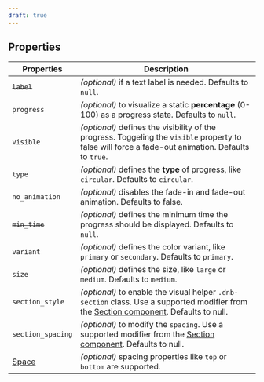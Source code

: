 ```yaml
---
draft: true
---
```


## Properties

| Properties                                      | Description                                                                                                                                                                       |
| ----------------------------------------------- | --------------------------------------------------------------------------------------------------------------------------------------------------------------------------------- |
| ~~`label`~~                                     | _(optional)_ if a text label is needed. Defaults to `null`.                                                                                                                       |
| `progress`                                      | _(optional)_ to visualize a static **percentage** (0-100) as a progress state. Defaults to `null`.                                                                                |
| `visible`                                       | _(optional)_ defines the visibility of the progress. Toggeling the `visible` property to false will force a fade-out animation. Defaults to `true`.                               |
| `type`                                          | _(optional)_ defines the **type** of progress, like `circular`. Defaults to `circular`.                                                                                           |
| `no_animation`                                  | _(optional)_ disables the fade-in and fade-out animation. Defaults to false.                                                                                                      |
| ~~`min_time`~~                                  | _(optional)_ defines the minimum time the progress should be displayed. Defaults to `null`.                                                                                       |
| ~~`variant`~~                                   | _(optional)_ defines the color variant, like `primary` or `secondary`. Defaults to `primary`.                                                                                     |
| `size`                                          | _(optional)_ defines the size, like `large` or `medium`. Defaults to `medium`.                                                                                                    |
| `section_style`                                 | _(optional)_ to enable the visual helper `.dnb-section` class. Use a supported modifier from the [Section component](/uilib/components/section#tab-properties). Defaults to null. |
| `section_spacing`                               | _(optional)_ to modify the `spacing`. Use a supported modifier from the [Section component](/uilib/components/section#tab-properties). Defaults to null.                          |
| [Space](/uilib/components/space#tab-properties) | _(optional)_ spacing properties like `top` or `bottom` are supported.                                                                                                             |
